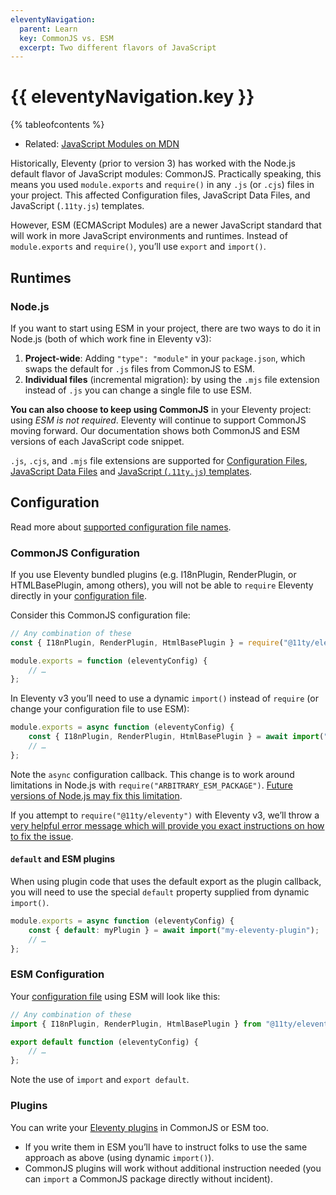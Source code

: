 ```yaml
---
eleventyNavigation:
  parent: Learn
  key: CommonJS vs. ESM
  excerpt: Two different flavors of JavaScript
---
```


# {{ eleventyNavigation.key }}

{% tableofcontents %}

* Related: [JavaScript Modules on MDN](https://developer.mozilla.org/en-US/docs/Web/JavaScript/Guide/Modules)

Historically, Eleventy (prior to version 3) has worked with the Node.js default flavor of JavaScript modules: CommonJS. Practically speaking, this means you used `module.exports` and `require()` in any `.js` (or `.cjs`) files in your project. This affected Configuration files, JavaScript Data Files, and JavaScript (`.11ty.js`) templates.

However, ESM (ECMAScript Modules) are a newer JavaScript standard that will work in more JavaScript environments and runtimes. Instead of `module.exports` and `require()`, you’ll use `export` and `import()`.

## Runtimes

### Node.js

If you want to start using ESM in your project, there are two ways to do it in Node.js (both of which work fine in Eleventy v3):

1. **Project-wide**: Adding `"type": "module"` in your `package.json`, which swaps the default for `.js` files from CommonJS to ESM.
1. **Individual files** (incremental migration): by using the `.mjs` file extension instead of `.js` you can change a single file to use ESM.

**You can also choose to keep using CommonJS** in your Eleventy project: using _ESM is not required_. Eleventy will continue to support CommonJS moving forward. Our documentation shows both CommonJS and ESM versions of each JavaScript code snippet.

`.js`, `.cjs`, and `.mjs` file extensions are supported for [Configuration Files](/docs/config.md), [JavaScript Data Files](/docs/data-js.md) and [JavaScript (`.11ty.js`) templates](/docs/languages/javascript.md).

## Configuration

Read more about [supported configuration file names](/docs/config.md#default-filenames).

### CommonJS Configuration

If you use Eleventy bundled plugins (e.g. I18nPlugin, RenderPlugin, or HTMLBasePlugin, among others), you will not be able to `require` Eleventy directly in your [configuration file](/docs/config.md).

Consider this CommonJS configuration file:

```js
// Any combination of these
const { I18nPlugin, RenderPlugin, HtmlBasePlugin } = require("@11ty/eleventy");

module.exports = function (eleventyConfig) {
	// …
};
```

In Eleventy v3 you’ll need to use a dynamic `import()` instead of `require` (or change your configuration file to use ESM):

```js
module.exports = async function (eleventyConfig) {
	const { I18nPlugin, RenderPlugin, HtmlBasePlugin } = await import("@11ty/eleventy");
	// …
};
```

Note the `async` configuration callback. This change is to work around limitations in Node.js with `require("ARBITRARY_ESM_PACKAGE")`. [Future versions of Node.js may fix this limitation](https://joyeecheung.github.io/blog/2024/03/18/require-esm-in-node-js/).

If you attempt to `require("@11ty/eleventy")` with Eleventy v3, we’ll throw a [very helpful error message which will provide you exact instructions on how to fix the issue](https://www.zachleat.com/web/future-friendly-esm/).

#### `default` and ESM plugins

When using plugin code that uses the default export as the plugin callback, you will need to use the special `default` property supplied from dynamic `import()`.

```js
module.exports = async function (eleventyConfig) {
	const { default: myPlugin } = await import("my-eleventy-plugin");
	// …
};
```

### ESM Configuration

Your [configuration file](/docs/config.md) using ESM will look like this:

```js
// Any combination of these
import { I18nPlugin, RenderPlugin, HtmlBasePlugin } from "@11ty/eleventy";

export default function (eleventyConfig) {
	// …
};
```

Note the use of `import` and `export default`.

### Plugins

You can write your [Eleventy plugins](/docs/plugins.md) in CommonJS or ESM too.

* If you write them in ESM you’ll have to instruct folks to use the same approach as above (using dynamic `import()`).
* CommonJS plugins will work without additional instruction needed (you can `import` a CommonJS package directly without incident).
